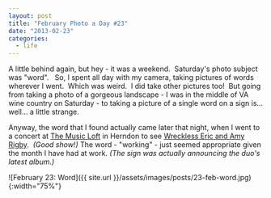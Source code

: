 ```yaml
---
layout: post
title: "February Photo a Day #23"
date: "2013-02-23"
categories:
  - life
---
```


A little behind again, but hey - it was a weekend.  Saturday's photo subject was "word".   So, I spent all day with my camera, taking pictures of words wherever I went.  Which was weird.  I did take other pictures too!  But going from taking a photo of a gorgeous landscape - I was in the middle of VA wine country on Saturday - to taking a picture of a single word on a sign is... well... a little strange.

Anyway, the word that I found actually came later that night, when I went to a concert at [The Music Loft](http://www.themusicloftonline.com/) in Herndon to see [Wreckless Eric and Amy Rigby](https://wrecklessericamyrigby.bandcamp.com/).  _(Good show!)_ The word - "working" - just seemed appropriate given the month I have had at work. _(The sign was actually announcing the duo's latest album.)_

![February 23: Word]({{ site.url }}/assets/images/posts/23-feb-word.jpg){:width="75%"}
